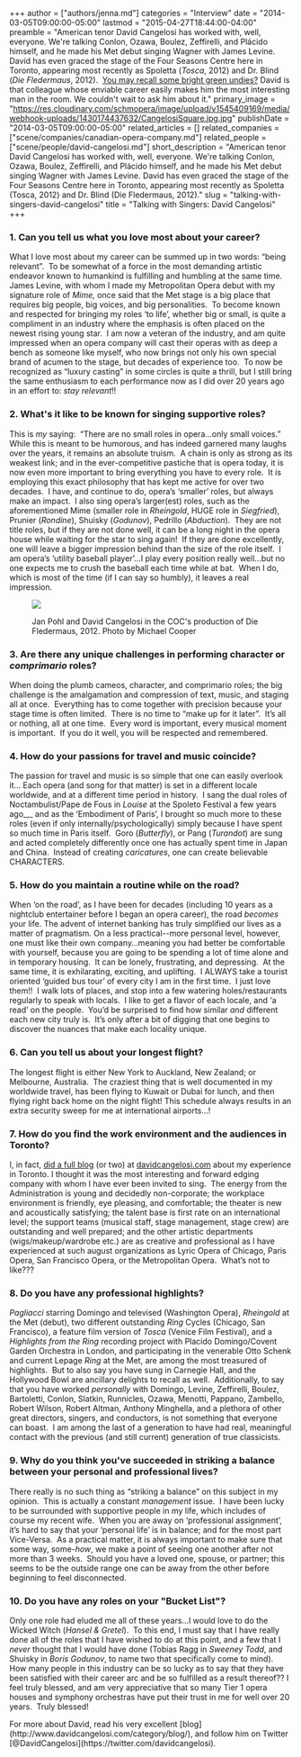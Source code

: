 +++
author = ["authors/jenna.md"]
categories = "Interview"
date = "2014-03-05T09:00:00-05:00"
lastmod = "2015-04-27T18:44:00-04:00"
preamble = "American tenor David Cangelosi has worked with, well, everyone. We're talking Conlon, Ozawa, Boulez, Zeffirelli, and Plácido himself, and he made his Met debut singing Wagner with James Levine. David has even graced the stage of the Four Seasons Centre here in Toronto, appearing most recently as Spoletta (_Tosca_, 2012) and Dr. Blind (_Die Fledermaus_, 2012).  [You may recall some bright green undies?](http://www.davidcangelosi.com/gallery/nggallery/photo-gallery/die-fledermaus-coc-2012/image/die-fledermaus-coc-2012-6/) David is that colleague whose enviable career easily makes him the most interesting man in the room. We couldn't wait to ask him about it."
primary_image = "https://res.cloudinary.com/schmopera/image/upload/v1545409169/media/webhook-uploads/1430174437632/CangelosiSquare.jpg.jpg"
publishDate = "2014-03-05T09:00:00-05:00"
related_articles = []
related_companies = ["scene/companies/canadian-opera-company.md"]
related_people = ["scene/people/david-cangelosi.md"]
short_description = "American tenor David Cangelosi has worked with, well, everyone. We&#039;re talking Conlon, Ozawa, Boulez, Zeffirelli, and Plácido himself, and he made his Met debut singing Wagner with James Levine. David has even graced the stage of the Four Seasons Centre here in Toronto, appearing most recently as Spoletta (Tosca, 2012) and Dr. Blind (Die Fledermaus, 2012)."
slug = "talking-with-singers-david-cangelosi"
title = "Talking with Singers: David Cangelosi"
+++



### 1. Can you tell us what you love most about your career?

What I love most about my career can be summed up in two words: “being relevant”.  To be somewhat of a force in the most demanding artistic endeavor known to humankind is fulfilling and humbling at the same time.  James Levine, with whom I made my Metropolitan Opera debut with my signature role of _Mime,_ once said that the Met stage is a big place that requires big people, big voices, and big personalities.  To become known and respected for bringing my roles ‘to life’, whether big or small, is quite a compliment in an industry where the emphasis is often placed on the newest rising young star.  I am now a veteran of the industry, and am quite impressed when an opera company will cast their operas with as deep a bench as someone like myself, who now brings not only his own special brand of acumen to the stage, but decades of experience too.  To now be recognized as “luxury casting” in some circles is quite a thrill, but I still bring the same enthusiasm to each performance now as I did over 20 years ago in an effort to: _stay relevant_!!

### 2. What's it like to be known for singing supportive roles?</span>

This is _my_ saying:  “There are no small roles in opera…only small voices.”  While this is meant to be humorous, and has indeed garnered many laughs over the years, it remains an absolute truism.  A chain is only as strong as its weakest link; and in the ever-competitive pastiche that is opera today, it is now even more important to bring everything you have to every role.  It is employing this exact philosophy that has kept me active for over two decades.  I have, and continue to do, opera’s ‘smaller’ roles, but always make an impact.  I also sing opera’s larger(est) roles, such as the aforementioned Mime (smaller role in _Rheingold_, HUGE role in _Siegfried_), Prunier (_Rondine_), Shuisky (_Godunov_), Pedrillo (_Abduction_).  They are not title roles, but if they are not done well, it can be a long night in the opera house while waiting for the star to sing again!  If they are done excellently, one will leave a bigger impression behind than the size of the role itself.  I am opera’s ‘utility baseball player’…I play every position really well…but no one expects me to crush the baseball each time while at bat.  When I do, which is most of the time (if I can say so humbly), it leaves a real impression.

<figure data-type="image">

![](https://res.cloudinary.com/schmopera/image/upload/v1545409169/media/webhook-uploads/1430174563313/12-13-02-b-mc-d-3790.jpg.jpg)
<figcaption>Jan Pohl and David Cangelosi in the COC's production of Die Fledermaus, 2012. Photo by Michael Cooper</figcaption>
</figure>

### 3. Are there any unique challenges in performing character or _comprimario_ roles?

When doing the plumb cameos, character, and comprimario roles; the big challenge is the amalgamation and compression of text, music, and staging all at once.  Everything has to come together with precision because your stage time is often limited.  There is no time to “make up for it later”.  It’s all or nothing, all at one time.  Every word is important, every musical moment is important.  If you do it well, you will be respected and remembered.

### 4. How do your passions for travel and music coincide?

The passion for travel and music is so simple that one can easily overlook it… Each opera (and song for that matter) is set in a different locale worldwide, and at a different time period in history.  I sang the dual roles of Noctambulist/Pape de Fous in _Louise_ at the Spoleto Festival a few years ago_,_ and as the ‘Embodiment of Paris’, I brought so much more to these roles (even if only internally/psychologically) simply because I have spent so much time in Paris itself.  Goro (_Butterfly_), or Pang (_Turandot_) are sung and acted completely differently once one has actually spent time in Japan and China.  Instead of creating _caricatures_, one can create believable CHARACTERS.
### 5\. How do you maintain a routine while on the road?

When ‘on the road’, as I have been for decades (including 10 years as a nightclub entertainer before I began an opera career), the road _becomes_ your life. The advent of internet banking has truly simplified our lives as a matter of pragmatism. On a less practical--more personal level, however, one must like their own company…meaning you had better be comfortable with yourself, because you are going to be spending a lot of time alone and in temporary housing.  It can be lonely, frustrating, and depressing.  At the same time, it is exhilarating, exciting, and uplifting.  I ALWAYS take a tourist oriented ‘guided bus tour’ of every city I am in the first time.  I just love them!!  I walk lots of places, and stop into a few watering holes/restaurants regularly to speak with locals.  I like to get a flavor of each locale, and ‘a read’ on the people.  You’d be surprised to find how similar _and_ different each new city truly is.  It’s only after a bit of digging that one begins to discover the nuances that make each locality unique.
### 6\. Can you tell us about your longest flight?

The longest flight is either New York to Auckland, New Zealand; or Melbourne, Australia.  The craziest thing that is well documented in my worldwide travel, has been flying to Kuwait or Dubai for lunch, and then flying right back home on the night flight! This schedule always results in an extra security sweep for me at international airports…!
### 7\. How do you find the work environment and the audiences in Toronto?

I, in fact, [did a full blog](http://www.davidcangelosi.com/expectations-and-turning-points-a-coc-timeline/) (or two) at [davidcangelosi.com](http://www.davidcangelosi.com/) about my experience in Toronto. I thought it was the most interesting and forward edging company with whom I have ever been invited to sing.  The energy from the Administration is young and decidedly non-corporate; the workplace environment is friendly, eye pleasing, and comfortable; the theater is new and acoustically satisfying; the talent base is first rate on an international level; the support teams (musical staff, stage management, stage crew) are outstanding and well prepared; and the other artistic departments (wigs/makeup/wardrobe etc.) are as creative and professional as I have experienced at such august organizations as Lyric Opera of Chicago, Paris Opera, San Francisco Opera, or the Metropolitan Opera.  What’s not to like???
### 8\. Do you have any professional highlights?

_Pagliacci_ starring Domingo and televised (Washington Opera), _Rheingold_ at the Met (debut), two different outstanding _Ring_ Cycles (Chicago, San Francisco), a feature film version of _Tosca_ (Venice Film Festival), and a _Highlights from the Ring_ recording project with Placido Domingo/Covent Garden Orchestra in London, and participating in the venerable Otto Schenk and current Lepage _Ring_ at the Met, are among the most treasured of highlights.  But to also say you have sung in Carnegie Hall, and the Hollywood Bowl are ancillary delights to recall as well.  Additionally, to say that you have worked _personally_ with Domingo, Levine, Zeffirelli, Boulez, Bartoletti, Conlon, Slatkin, Runnicles, Ozawa, Menotti, Pappano, Zambello, Robert Wilson, Robert Altman, Anthony Minghella, and a plethora of other great directors, singers, and conductors, is not something that everyone can boast.  I am among the last of a generation to have had real, meaningful contact with the previous (and still current) generation of true classicists.
### 9\. Why do you think you've succeeded in striking a balance between your personal and professional lives?

There really is no such thing as “striking a balance” on this subject in my opinion.  This is actually a constant _management_ issue.  I have been lucky to be surrounded with supportive people in my life, which includes of course my recent wife.  When you are away on ‘professional assignment’, it’s hard to say that your ‘personal life’ is in balance; and for the most part Vice-Versa.  As a practical matter, it is always important to make sure that some way, some-_how_, we make a point of seeing one another after not more than 3 weeks.  Should you have a loved one, spouse, or partner; this seems to be the outside range one can be away from the other before beginning to feel disconnected.
### 10\. Do you have any roles on your "Bucket List"?

Only one role had eluded me all of these years…I would love to do the Wicked Witch (_Hansel & Gretel_).  To this end, I must say that I have really done all of the roles that I have wished to do at this point, and a few that I _never_ thought that I would have done (Tobias Ragg in _Sweeney Todd_, and Shuisky in _Boris Godunov_, to name two that specifically come to mind).   How many people in this industry can be so lucky as to say that they have been satisfied with their career arc and be so fulfilled as a result thereof?? I feel truly blessed, and am very appreciative that so many Tier 1 opera houses and symphony orchestras have put their trust in me for well over 20 years.  Truly blessed!
<div class="intro">For more about David, read his very excellent [blog](http://www.davidcangelosi.com/category/blog/), and follow him on Twitter [@DavidCangelosi](https://twitter.com/davidcangelosi).</div>
